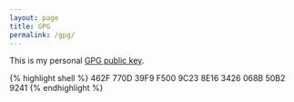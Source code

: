 ```yaml
---
layout: page
title: GPG
permalink: /gpg/
---
```


This is my personal [GPG public key](https://keyserver.ubuntu.com/pks/lookup?op=get&search=0x462f770d39f9f5009c238e163426068b50b29241).

{% highlight shell %}
462F 770D 39F9 F500 9C23 8E16 3426 068B 50B2 9241
{% endhighlight %}

